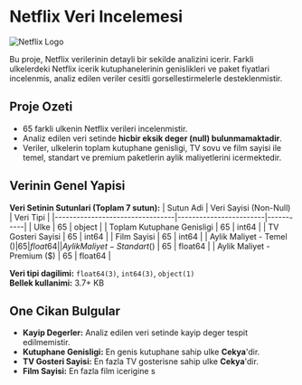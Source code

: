 # Netflix Veri Incelemesi

![Netflix Logo](https://upload.wikimedia.org/wikipedia/commons/6/69/Netflix_logo.svg)

Bu proje, Netflix verilerinin detayli bir sekilde analizini icerir. Farkli ulkelerdeki Netflix icerik kutuphanelerinin genislikleri ve paket fiyatlari incelenmis, analiz edilen veriler cesitli gorsellestirmelerle desteklenmistir.

## Proje Ozeti

- 65 farkli ulkenin Netflix verileri incelenmistir.
- Analiz edilen veri setinde **hicbir eksik deger (null) bulunmamaktadir**.
- Veriler, ulkelerin toplam kutuphane genisligi, TV sovu ve film sayisi ile temel, standart ve premium paketlerin aylik maliyetlerini icermektedir.

## Verinin Genel Yapisi

**Veri Setinin Sutunlari (Toplam 7 sutun):**
| Sutun Adi                      | Veri Sayisi (Non-Null) | Veri Tipi |
|---------------------------------|------------------------|-----------|
| Ulke                            | 65                     | object    |
| Toplam Kutuphane Genisligi      | 65                     | int64     |
| TV Gosteri Sayisi               | 65                     | int64     |
| Film Sayisi                     | 65                     | int64     |
| Aylik Maliyet - Temel ($)       | 65                     | float64   |
| Aylik Maliyet - Standart ($)    | 65                     | float64   |
| Aylik Maliyet - Premium ($)     | 65                     | float64   |

**Veri tipi dagilimi:** `float64(3)`, `int64(3)`, `object(1)`  
**Bellek kullanimi:** 3.7+ KB

## One Cikan Bulgular

- **Kayip Degerler:** Analiz edilen veri setinde kayip deger tespit edilmemistir.
- **Kutuphane Genisligi:** En genis kutuphane sahip ulke **Cekya**'dir.
- **TV Gosteri Sayisi:** En fazla TV gosterisne sahip ulke **Cekya**'dir.
- **Film Sayisi:** En fazla film icerigine s
